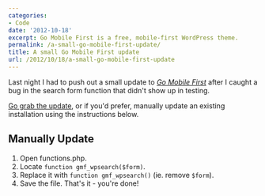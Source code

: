 ```yaml
---
categories:
- Code
date: '2012-10-18'
excerpt: Go Mobile First is a free, mobile-first WordPress theme.
permalink: /a-small-go-mobile-first-update/
title: A small Go Mobile First update
url: /2012/10/18/a-small-go-mobile-first-update
---
```


Last night I had to push out a small update to <em><a href="https://gomakethings.com/go-mobile-first/">Go Mobile First</a></em> after I caught a bug in the search form function that didn't show up in testing.

<a href="https://gomakethings.com/go-mobile-first/">Go grab the update</a>, or if you'd prefer, manually update an existing installation using the instructions below.

<h2>Manually Update</h2>

<ol>
<li>Open functions.php.</li>
<li>Locate <code class="language-php">function gmf_wpsearch($form)</code>.</li>
<li>Replace it with <code class="language-php">function gmf_wpsearch()</code> (ie. remove <code class="language-php">$form</code>).</li>
<li>Save the file. That's it - you're done!</li>
</ol>